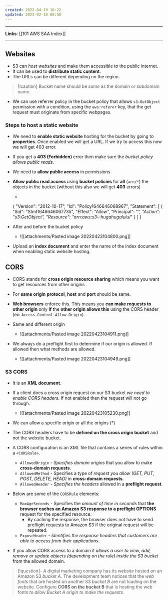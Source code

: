 ```yaml
---
created: 2022-04-19 16:22
updated: 2023-02-18 08:58
---
```

---
**Links**: [[101 AWS SAA Index]]

---
## Websites 
- S3 can *host websites* and make them accessible to the public internet.
- It can be used to **distribute static content**.
- The URLs can be different depending on the region.

> [!caution] Bucket name should be *same* as the domain or subdomain name.

- We can use referrer policy in the bucket policy that allows `s3:GetObject` permission with a condition, using the `aws:referer` key, that the get request must originate from specific webpages. 

### Steps to host a static website
- We need to **enable static website** hosting for the bucket by going to **properties**. Once enabled we will get a URL. If we try to access this now we will get 403 error.
- If you get a **403 (Forbidden)** error then make sure the *bucket policy allows public reads*.
- We need to **allow public access** in permissions
- **Allow public read access** using **bucket policies** for **all** (`arn/*`) the objects in the bucket (without this also we will get **403** errors)
	- ```json
	{
		"Version": "2012-10-17",
		"Id": "Policy1646646068967",
		"Statement": [
			{
				"Sid": "Stmt1646646067735",
				"Effect": "Allow",
				"Principal": "*",
				"Action": "s3:GetObject",
				"Resource": "arn:aws:s3:::hugahugalulu/*"
			}
		]
	}

- After and before the bucket policy
	- ![[attachments/Pasted image 20220423104800.png]]

- Upload an **index document** and enter the name of the index document when enabling static website hosting.

## CORS
- CORS stands for **cross origin resource sharing** which means you want to get resources from other origins
- For **same origin** **protocol**, **host** and **port** should be same.
- **Web browsers** enforce this. This means you **can make requests to other origin** only **if** the **other origin allows this** using the CORS header (ex: `Access-Control-Allow-Origin`).

- Same and different origin
	- ![[attachments/Pasted image 20220423104911.png]]

- We always do a preflight first to determine if our origin is allowed. If allowed then what methods are allowed.
	- ![[attachments/Pasted image 20220423104949.png]]


### S3 CORS
- It is an **XML document**.
- If a client does a cross origin request on our S3 bucket *we need to enable CORS headers*. If not enabled then the request will not go through.
	- ![[attachments/Pasted image 20220423105230.png]]
- We can allow a specific origin or all the origins (\*)
- The CORS headers have to be **defined on the cross origin bucket** and not the website bucket.

- A CORS configuration is an XML file that contains a series of rules within a `<CORSRule>`.
	- `AllowedOrigin` - *Specifies domain origins* that you allow to make **cross-domain requests**.
	- `AllowedMethod` - Specifies a type of *request you allow (GET, PUT, POST, DELETE, HEAD)* in **cross-domain requests**.
	- `AllowedHeader` - *Specifies the headers* allowed in a **preflight request**.

- Below are some of the `CORSRule` elements: 
	- `MaxAgeSeconds` - Specifies the *amount of time in seconds* that **the browser caches an Amazon S3 response to a preflight OPTIONS** request for the specified resource. 
		- By caching the response, the browser does not have to send preflight requests to Amazon S3 if the original request will be repeated.
	- `ExposeHeader` - *Identifies the response headers  that customers are able to access from their applications*.

- If you allow CORS access to a domain it *allows a user to view, add, remove or update objects (depending on the rule) inside the S3 bucket* from the allowed domain.

 > [!question]- A digital marketing company has its *website* hosted on an Amazon S3 *bucket A*. The development team notices that the *web fonts* that are hosted on another S3 *bucket B* are not loading on the website.
 > Configure **CORS on the bucket B** that is hosting the web fonts *to allow Bucket A origin to make the requests*.